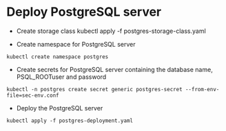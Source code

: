 # Deploy PostgreSQL server

- Create storage class
kubectl apply -f postgres-storage-class.yaml

- Create namespace for PostgreSQL server
```
kubectl create namespace postgres
```

- Create secrets for PostgreSQL server containing the database name,  PSQL_ROOTuser and password 
```
kubectl -n postgres create secret generic postgres-secret --from-env-file=sec-env.conf
```

- Deploy the PostgreSQL server
```
kubectl apply -f postgres-deployment.yaml
```
